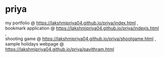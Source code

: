 # priya
my portfolio @ https://lakshmipriya04.github.io/priya/index.html ,<br>
bookmark application @ https://lakshmipriya04.github.io/priya/indexjs.html ,<br>
shooting game @ https://lakshmipriya04.github.io/priya/shootgame.html ,<br>
sample holidays webpage @ https://lakshmipriya04.github.io/priya/pavithram.html 
